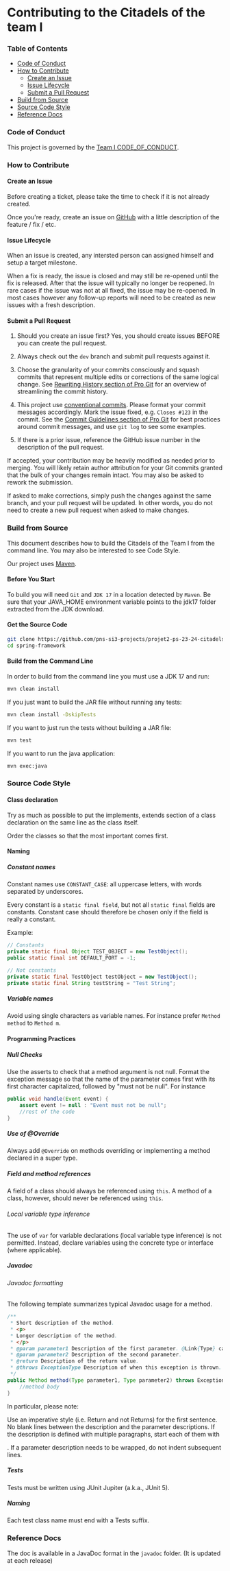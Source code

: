 # Contributing to the Citadels of the team I

### Table of Contents

- [Code of Conduct](#code-of-conduct)
- [How to Contribute](#how-to-contribute)
    - [Create an Issue](#create-an-issue)
    - [Issue Lifecycle](#issue-lifecycle)
    - [Submit a Pull Request](#submit-a-pull-request)
- [Build from Source](#build-from-source)
- [Source Code Style](#source-code-style)
- [Reference Docs](#reference-docs)

### Code of Conduct

This project is governed by the [Team I CODE_OF_CONDUCT](CODE_OF_CONDUCT.md).

### How to Contribute

#### Create an Issue

Before creating a ticket, please take the time to check if it is not already created.

Once you're ready, create an issue
on [GitHub](https://github.com/pns-si3-projects/projet2-ps-23-24-citadels-2024-i/issues) with a little description of
the feature / fix / etc.

#### Issue Lifecycle

When an issue is created, any intersted person can assigned himself and setup a target
milestone.

When a fix is ready, the issue is closed and may still be re-opened until the fix is
released. After that the issue will typically no longer be reopened. In rare cases if the
issue was not at all fixed, the issue may be re-opened. In most cases however any
follow-up reports will need to be created as new issues with a fresh description.

#### Submit a Pull Request

1. Should you create an issue first? Yes, you should create issues BEFORE you can create the pull request.

1. Always check out the `dev` branch and submit pull requests against it.

1. Choose the granularity of your commits consciously and squash commits that represent
   multiple edits or corrections of the same logical change. See
   [Rewriting History section of Pro Git](https://git-scm.com/book/en/Git-Tools-Rewriting-History)
   for an overview of streamlining the commit history.

1. This project use [conventional commits](https://www.conventionalcommits.org). Please format your commit messages
   accordingly.
   Mark the issue fixed, e.g. `Closes #123` in the commit. See the
   [Commit Guidelines section of Pro Git](https://git-scm.com/book/en/Distributed-Git-Contributing-to-a-Project#Commit-Guidelines)
   for best practices around commit messages, and use `git log` to see some examples.

1. If there is a prior issue, reference the GitHub issue number in the description of the
   pull request.

If accepted, your contribution may be heavily modified as needed prior to merging.
You will likely retain author attribution for your Git commits granted that the bulk of
your changes remain intact. You may also be asked to rework the submission.

If asked to make corrections, simply push the changes against the same branch, and your
pull request will be updated. In other words, you do not need to create a new pull request
when asked to make changes.

### Build from Source

This document describes how to build the Citadels of the Team I from the command line. You may also be interested to see
Code Style.

Our project uses [Maven](https://maven.apache.org/download.cgi?.).

#### Before You Start

To build you will need `Git` and `JDK 17` in a location detected by `Maven`. Be sure that your JAVA_HOME environment
variable points to the jdk17 folder extracted from the JDK download.

#### Get the Source Code

```bash
git clone https://github.com/pns-si3-projects/projet2-ps-23-24-citadels-2024-i
cd spring-framework
```

#### Build from the Command Line

In order to build from the command line you must use a JDK 17 and run:

```bash
mvn clean install
```

If you just want to build the JAR file without running any tests:

```bash
mvn clean install -DskipTests
```

If you want to just run the tests without building a JAR file:

```bash
mvn test
```

If you want to run the java application:

```bash
mvn exec:java
```

### Source Code Style

#### Class declaration

Try as much as possible to put the implements, extends section of a class declaration on the same line as the class
itself.

Order the classes so that the most important comes first.

#### Naming

##### Constant names

Constant names use `CONSTANT_CASE`: all uppercase letters, with words separated by underscores.

Every constant is a `static final field`, but not all `static final` fields are constants. Constant case should
therefore be chosen only if the field is really a constant.

Example:

```java
// Constants
private static final Object TEST_OBJECT = new TestObject();
public static final int DEFAULT_PORT = -1;

// Not constants
private static final TestObject testObject = new TestObject();
private static final String testString = "Test String";
```

##### Variable names

Avoid using single characters as variable names. For instance prefer `Method method` to `Method m`.

#### Programming Practices

##### Null Checks

Use the asserts to check that a method argument is not null. Format the exception message so that the name of the
parameter comes first with its first character capitalized, followed by "must not be null". For instance

```java
public void handle(Event event) {
    assert event != null : "Event must not be null";
    //rest of the code
}
```

##### Use of @Override

Always add `@Override` on methods overriding or implementing a method declared in a super type.

##### Field and method references

A field of a class should always be referenced using `this`. A method of a class, however, should never be referenced
using `this`.

###### Local variable type inference

The use of `var` for variable declarations (local variable type inference) is not permitted. Instead, declare variables
using the concrete type or interface (where applicable).

##### Javadoc

###### Javadoc formatting

The following template summarizes typical Javadoc usage for a method.

```java
/**
 * Short description of the method.
 * <p>
 * Longer description of the method.
 * </p>
 * @param parameter1 Description of the first parameter. @Link{Type} can be used to link to a type.
 * @param parameter2 Description of the second parameter.
 * @return Description of the return value.
 * @throws ExceptionType Description of when this exception is thrown.
 */
public Method method(Type parameter1, Type parameter2) throws ExceptionType {
    //method body
}
```

In particular, please note:

Use an imperative style (i.e. Return and not Returns) for the first sentence.
No blank lines between the description and the parameter descriptions.
If the description is defined with multiple paragraphs, start each of them with <p>.
If a parameter description needs to be wrapped, do not indent subsequent lines.

##### Tests

Tests must be written using JUnit Jupiter (a.k.a., JUnit 5).

##### Naming

Each test class name must end with a Tests suffix.

### Reference Docs

The doc is available in a JavaDoc format in the `javadoc` folder. (It is updated at each release)
